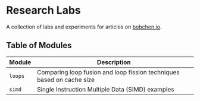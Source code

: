 # Research Labs
A collection of labs and experiments for articles on [bobchen.io](bobchen.io).

## Table of Modules
| Module | Description |
|-|-|
| `loops` | Comparing loop fusion and loop fission techniques based on cache size |
| `simd` | Single Instruction Multiple Data (SIMD) examples |
